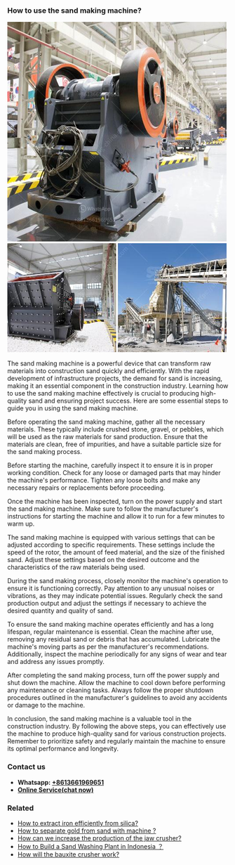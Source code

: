<h3>How to use the sand making machine?</h3><img src='1701746045.jpg' alt=''><p>The sand making machine is a powerful device that can transform raw materials into construction sand quickly and efficiently. With the rapid development of infrastructure projects, the demand for sand is increasing, making it an essential component in the construction industry. Learning how to use the sand making machine effectively is crucial to producing high-quality sand and ensuring project success. Here are some essential steps to guide you in using the sand making machine.</p><p>Before operating the sand making machine, gather all the necessary materials. These typically include crushed stone, gravel, or pebbles, which will be used as the raw materials for sand production. Ensure that the materials are clean, free of impurities, and have a suitable particle size for the sand making process.</p><p>Before starting the machine, carefully inspect it to ensure it is in proper working condition. Check for any loose or damaged parts that may hinder the machine's performance. Tighten any loose bolts and make any necessary repairs or replacements before proceeding.</p><p>Once the machine has been inspected, turn on the power supply and start the sand making machine. Make sure to follow the manufacturer's instructions for starting the machine and allow it to run for a few minutes to warm up.</p><p>The sand making machine is equipped with various settings that can be adjusted according to specific requirements. These settings include the speed of the rotor, the amount of feed material, and the size of the finished sand. Adjust these settings based on the desired outcome and the characteristics of the raw materials being used.</p><p>During the sand making process, closely monitor the machine's operation to ensure it is functioning correctly. Pay attention to any unusual noises or vibrations, as they may indicate potential issues. Regularly check the sand production output and adjust the settings if necessary to achieve the desired quantity and quality of sand.</p><p>To ensure the sand making machine operates efficiently and has a long lifespan, regular maintenance is essential. Clean the machine after use, removing any residual sand or debris that has accumulated. Lubricate the machine's moving parts as per the manufacturer's recommendations. Additionally, inspect the machine periodically for any signs of wear and tear and address any issues promptly.</p><p>After completing the sand making process, turn off the power supply and shut down the machine. Allow the machine to cool down before performing any maintenance or cleaning tasks. Always follow the proper shutdown procedures outlined in the manufacturer's guidelines to avoid any accidents or damage to the machine.</p><p>In conclusion, the sand making machine is a valuable tool in the construction industry. By following the above steps, you can effectively use the machine to produce high-quality sand for various construction projects. Remember to prioritize safety and regularly maintain the machine to ensure its optimal performance and longevity.</p><h3>Contact us</h3><ul><li><strong>Whatsapp:&nbsp;<a href="https://wa.me/8613661969651">+8613661969651</a></strong></li><li><a href="https://swt.shibang-china.com/?git&amp;zhl&amp;How to use the sand making machine"><strong>Online Service(chat now)</strong></a></li></ul><h3>Related</h3><ul><li><a href='How to extract iron efficiently from silica.md'>How to extract iron efficiently from silica?</a></li><li><a href='How to separate gold from sand with machine .md'>How to separate gold from sand with machine ?</a></li><li><a href='How can we increase the production of the jaw crusher.md'>How can we increase the production of the jaw crusher?</a></li><li><a href='How to Build a Sand Washing Plant in Indonesia ？.md'>How to Build a Sand Washing Plant in Indonesia ？</a></li><li><a href='How will the bauxite crusher work.md'>How will the bauxite crusher work?</a></li></ul>
